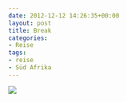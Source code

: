 ```yaml
---
date: 2012-12-12 14:26:35+00:00
layout: post
title: Break
categories:
- Reise
tags:
- reise
- Süd Afrika
---
```


[![](http://clemi.ag3r.at/wp-content/uploads/2012/12/wpid-Photo-12.12.2012-1605.jpg)](http://clemi.ag3r.at/wp-content/uploads/2012/12/wpid-Photo-12.12.2012-1605.jpg)




